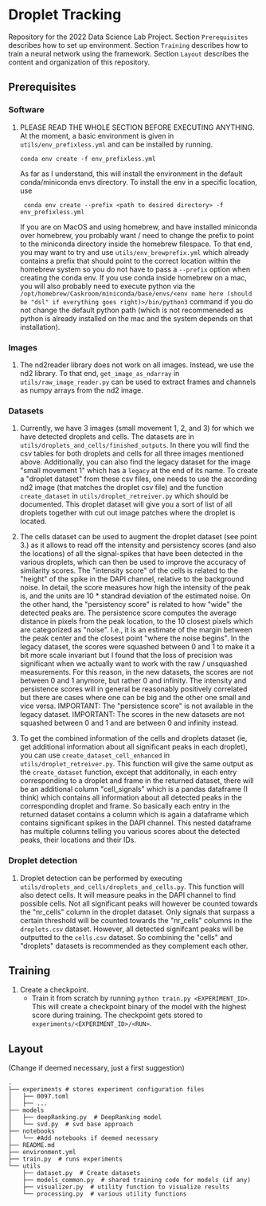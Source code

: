 # Droplet Tracking

Repository for the 2022 Data Science Lab Project. Section `Prerequisites` describes
how to set up environment. Section `Training` describes how to train a neural network
using the framework. Section `Layout` describes the content and organization of this
repository.


## Prerequisites

### Software

1. PLEASE READ THE WHOLE SECTION BEFORE EXECUTING ANYTHING. At the moment, a basic environment is given in `utils/env_prefixless.yml` and can be installed by running. 
    ```
    conda env create -f env_prefixless.yml
   ```
   As far as I understand, this will install the environment in the default conda/miniconda envs directory.
   To install the env in a specific location, use 
   ```
    conda env create --prefix <path to desired directory> -f env_prefixless.yml
   ```

   If you are on MacOS and using homebrew, and have installed miniconda over homebrew, you probably want / need to change the prefix to point to the miniconda directory inside the homebrew filespace. To that end, you may want to try and use `utils/env_brewprefix.yml` which already contains a prefix that should point to the correct location within the homebrew system so you do not have to pass a `--prefix` option when creating the conda env. If you use conda inside homebrew on a mac, you will also probably need to execute python via the `/opt/homebrew/Caskroom/miniconda/base/envs/<env name here (should be "dsl" if everything goes right)>/bin/python3` command if you do not change the default python path (which is not recommeneded as python is already installed on the mac and the system depends on that installation).

### Images

1. The nd2reader library does not work on all images. Instead, we use the nd2 library.  To that end, `get_image_as_ndarray` in `utils/raw_image_reader.py` can be used to extract frames and channels as numpy arrays from the nd2 image.

### Datasets

1. Currently, we have 3 images (small movement 1, 2, and 3) for which we have detected droplets and cells. The datasets are in `utils/droplets_and_cells/finished_outputs`. In there you will find the csv tables for both droplets and cells for all three images mentioned above. Additionally, you can also find the legacy dataset for the image "small movement 1" which has a `legacy` at the end of its name.
To create a "droplet dataset" from these csv files, one needs to use the according nd2 image (that matches the droplet csv file) and the function `create_dataset` in `utils/droplet_retreiver.py` which should be documented.
This droplet dataset will give you a sort of list of all droplets together with cut out image patches where the droplet is located.

2. The cells dataset can be used to augment the droplet dataset (see point 3.) as it allows to read off the intensity and persistency scores (and also the locations) of all the signal-spikes that have been detected in the various droplets, which can then be used to improve the accuracy of similarity scores.
The "intensity score" of the cells is related to the "height" of the spike in the DAPI channel, relative to the background noise.
In detail, the score measures how high the intensity of the peak is, and the units are 10 * standrad deviation of the estimated noise.
On the other hand, the "persistency score" is related to how "wide" the detected peaks are.
The persistence score computes the average distance in pixels from the peak location, to the 10 closest pixels which are categorized as "noise". 
I.e., it is an estimate of the margin between the peak center and the closest point "where the noise begins".
In the legacy dataset, the scores were squashed between 0 and 1 to make it a bit more scale invariant but I found that the loss of precision was significant when we actually want to work with the raw / unsquashed measurements. For this reason, in the new datasets, the scores are not between 0 and 1 anymore, but rather 0 and infinity.
The intensity and persistence scores will in general be reasonably positively correlated but there are cases where one can be big and the other one small and vice versa.
IMPORTANT: The "persistence score" is not available in the legacy dataset. 
IMPORTANT: The scores in the new datasets are not squashed between 0 and 1 and are between 0 and infinity instead. 

3. To get the combined information of the cells and droplets dataset (ie, get additional information about all significant peaks in each droplet), you can use `create_dataset_cell_enhanced` in `utils/droplet_retreiver.py`. This function will give the same output as the `create_dataset` function, except that additonally, in each entry corresponding to a droplet and frame in the returned dataset, there will be an additional column "cell_signals" which is a pandas dataframe (I think) which contains all information about all detected peaks in the corresponding droplet and frame. So basically each entry in the returned dataset contains a column which is again a dataframe which contains significant spikes in the DAPI channel. This nested dataframe has multiple columns telling you various scores about the detected peaks, their locations and their IDs.




### Droplet detection

1. Droplet detection can be performed by executing `utils/droplets_and_cells/droplets_and_cells.py`. 
This function will also detect cells. It will measure peaks in the DAPI channel to find possible cells. Not all significant peaks will however be counted towards the "nr_cells" column in the droplet dataset. 
Only signals that surpass a certain threshold will be counted towards the "nr_cells" columns in the `droplets.csv` dataset. 
However, all detected signifcant peaks will be outputted to the `cells.csv` dataset. 
So combining the "cells" and "droplets" datasets is recommended as they complement each other.

## Training

1. Create a checkpoint.
   * Train it from scratch by running `python train.py <EXPERIMENT_ID>`. This will create
   a checkpoint binary of the model with the highest score during training.
   The checkpoint gets stored to `experiments/<EXPERIMENT_ID>/<RUN>`.

## Layout

(Change if deemed necessary, just a first suggestion)

```
.
├── experiments # stores experiment configuration files 
│   ├── 0097.toml
│   ├── ...
├── models
│   ├── deepRanking.py  # DeepRanking model
│   └── svd.py  # svd base approach
├── notebooks
│   └── #Add notebooks if deemed necessary
├── README.md
├── environment.yml
├── train.py  # runs experiments
└── utils
    ├── dataset.py  # Create datasets 
    ├── models_common.py  # shared training code for models (if any)
    ├── visualizer.py  # utility function to visualize results
    └── processing.py  # various utility functions
```
